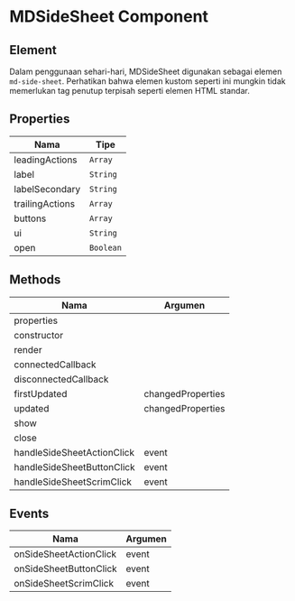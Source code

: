 # MDSideSheet Component

## Element

Dalam penggunaan sehari-hari, MDSideSheet digunakan sebagai elemen `md-side-sheet`. Perhatikan bahwa elemen kustom seperti ini mungkin tidak memerlukan tag penutup terpisah seperti elemen HTML standar.

## Properties

| Nama | Tipe |
| --- | --- |
| leadingActions | `Array` |
| label | `String` |
| labelSecondary | `String` |
| trailingActions | `Array` |
| buttons | `Array` |
| ui | `String` |
| open | `Boolean` |

## Methods

| Nama | Argumen |
| --- | --- |
| properties |  |
| constructor |  |
| render |  |
| connectedCallback |  |
| disconnectedCallback |  |
| firstUpdated | changedProperties |
| updated | changedProperties |
| show |  |
| close |  |
| handleSideSheetActionClick | event |
| handleSideSheetButtonClick | event |
| handleSideSheetScrimClick | event |

## Events

| Nama | Argumen |
| --- | --- |
| onSideSheetActionClick | event |
| onSideSheetButtonClick | event |
| onSideSheetScrimClick | event |

